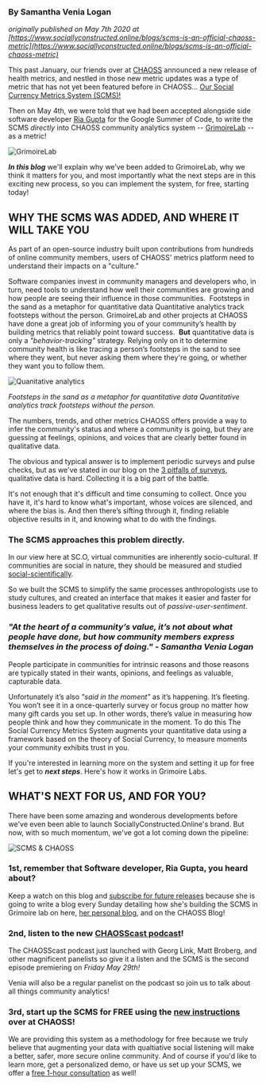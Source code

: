 ### By Samantha Venia Logan

_originally published on May 7th 2020 at [https://www.sociallyconstructed.online/blogs/scms-is-an-official-chaoss-metric](https://www.sociallyconstructed.online/blogs/scms-is-an-official-chaoss-metric)_

This past January, our friends over at [CHAOSS](https://chaoss.github.io/grimoirelab/) announced a new release of health metrics, and nestled in those new metric updates was a type of metric that has not yet been featured before in CHAOSS... [Our Social Currency Metrics System (SCMS)!](https://chaoss.community/metric-social-currency-metric-system/)

Then on May 4th, we were told that we had been accepted alongside side software developer [Ria Gupta](https://medium.com/@guptaria/my-journey-of-gsoc20-begins-268ff97c2954) for the Google Summer of Code, to write the SCMS _directly_ into CHAOSS community analytics system -- [GrimoireLab](https://chaoss.github.io/grimoirelab/) -- as a metric!

![GrimoireLab](https://www.sociallyconstructed.online/uploads/2/5/6/3/25632458/grimoirelab-logo_orig.jpg)

_**In this blog**_ we'll explain why we’ve been added to GrimoireLab, why we think it matters for you, and most importantly what the next steps are in this exciting new process, so you can implement the system, for free, starting today!

## WHY THE SCMS WAS ADDED,​ AND WHERE IT WILL TAKE YOU

As part of an open-source industry built upon contributions from hundreds of online community members, users of CHAOSS' metrics platform need to understand their impacts on a "culture."

Software companies invest in community managers and developers who, in turn, need tools to understand how well their communities are growing and how people are seeing their influence in those communities. ​
​
Footsteps in the sand as a metaphor for quantitative data
Quantitative analytics track footsteps without the person.
GrimoireLab and other projects at CHAOSS have done a great job of informing you of your community’s health by building metrics that reliably point toward success.
​
​**But** quantitative data is only a _"behavior-tracking"_ strategy. Relying only on it to determine community health is like tracing a person’s footsteps in the sand to see where they went, but never asking them where they're going, or whether they want you to follow them.

![Quanitative analytics](https://www.sociallyconstructed.online/uploads/2/5/6/3/25632458/published/sc-o-source-footsteps-in-sand.png?1589858927)  

_Footsteps in the sand as a metaphor for quantitative data Quantitative analytics track footsteps without the person._

The numbers, trends, and other metrics CHAOSS offers provide a way to infer the community's status and where a community is going, but they are guessing at feelings, opinions, and voices that are clearly better found in qualitative data.

The obvious and typical answer is to implement periodic surveys and pulse checks, but as we've stated in our blog on the [3 pitfalls of surveys](https://www.sociallyconstructed.online/blogs/how-to-fix-surveys-with-qualitative-science), qualitative data is hard. Collecting it is a big part of the battle.

It's not enough that it's difficult and time consuming to collect.  Once you have it, it's hard to know what's important, whose voices are silenced, and where the bias is. And then there’s sifting through it, finding reliable objective results in it, and knowing what to do with the findings.

### The SCMS approaches this problem directly.  

In our view here at SC.O, virtual communities are inherently socio-cultural.  If communities are social in nature, they should be measured and studied [social-scientifically](https://www.sociallyconstructed.online/blogs/how-to-fix-surveys-with-qualitative-science).

So we built the SCMS to simplify the same processes anthropologists use to study cultures, and created an interface that makes it easier and faster for business leaders to get qualitative results out of _passive-user-sentiment_.

### _"At the heart of a community’s value, it’s not about what people have done, but how community members express themselves in the process of doing." - Samantha Venia Logan_

People participate in communities for intrinsic reasons and those reasons are typically stated in their wants, opinions, and feelings as valuable, capturable data.

Unfortunately it’s also _"said in the moment"_ as it’s happening.  It’s fleeting. You won’t see it in a once-quarterly survey or focus group no matter how many gift cards you set up.  ​In other words, there’s value in measuring how people think and how they communicate in the moment.
To do this The Social Currency Metrics System augments your quantitative data using a framework based on the theory of Social Currency, to measure moments your community exhibits trust in you.

If you're interested in learning more on the system and setting it up for free let's get to _**next steps**_.  Here's how it works in Grimoire Labs.

## WHAT'S NEXT FOR US, AND FOR YOU?

There have been some amazing and wonderous developments before we've even been able to launch SociallyConstructed.Online's brand.  But now, with so much momentum, we've got a lot coming down the pipeline:

![SCMS & CHAOSS](https://www.sociallyconstructed.online/uploads/2/5/6/3/25632458/published/scms-chaoss-announcement.png?1590292374)

### 1st, remember that Software developer, Ria Gupta, you heard about?

Keep a watch on this blog and [subscribe for future releases](https://www.sociallyconstructed.online/subscribe.html) because she is going to write a blog every Sunday detailing how she's building the SCMS in Grimoire lab on here, [her personal blog](https://medium.com/@guptaria/my-journey-of-gsoc20-begins-268ff97c2954), and on the CHAOSS Blog!

### 2nd, listen to the new [CHAOSScast podcast](https://chaoss.community/blog-post/2020/05/18/introducing-chaosscast/)!
The CHAOSScast podcast just launched with Georg Link, Matt Broberg, and other magnificent panelists so give it a listen and the SCMS is the second episode premiering on _Friday May 29th!_

Venia will also be a regular panelist on the podcast so join us to talk about all things community analytics!

### 3rd,  start up the SCMS for FREE using the [new instructions](https://chaoss.community/metric-social-currency-metric-system/) over at CHAOSS!
We are providing this system as a methodology for free because we truly believe that augmenting your data with qualtiative social listening will make a better, safer, more secure online community.
And of course if you'd like to learn more, get a personalized demo, or have us set up your SCMS, we offer a [free 1-hour consultation](https://www.sociallyconstructed.online/services.html) as well! ​

